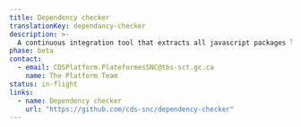 ```yaml
---
title: Dependency checker
translationKey: dependancy-checker
description: >-
  A continuous integration tool that extracts all javascript packages listed in your package.json files, runs them against the tool available through https://npms.io, scores them, and creates issues in your repo alerting you if scores are too low.
phase: beta
contact:
  - email: CDSPlatform.PlateformesSNC@tbs-sct.gc.ca
    name: The Platform Team
status: in-flight
links:
  - name: Dependency checker
    url: "https://github.com/cds-snc/dependency-checker"
---
```

